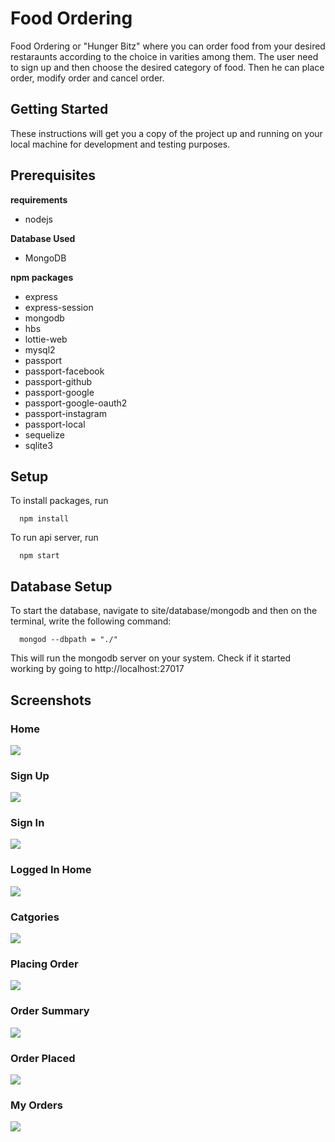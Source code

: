 # Food Ordering 
Food Ordering or "Hunger Bitz" where you can order food from your desired restaraunts according to the choice in varities among them.
The user need to sign up and then choose the desired category of food. Then he can place order, modify order and cancel order.

## Getting Started
These instructions will get you a copy of the project up and running on your local machine for development and testing purposes.

## Prerequisites

**requirements**
* nodejs

**Database Used**
* MongoDB

**npm packages**
* express
* express-session
* mongodb
* hbs
* lottie-web
* mysql2
* passport
* passport-facebook
* passport-github
* passport-google
* passport-google-oauth2
* passport-instagram
* passport-local
* sequelize
* sqlite3

## Setup

To install packages, run
```
  npm install
```

To run api server, run
```
  npm start
```

## Database Setup

To start the database, navigate to site/database/mongodb and then on the terminal, write the following command:
```
  mongod --dbpath = "./"
```

This will run the mongodb server on your system.
Check if it started working by going to http://localhost:27017

## Screenshots

### Home
<img src = "https://github.com/Sshashank18/FoodOrderingWebsite/screenshots/Home.png">

### Sign Up
<img src = "https://github.com/Sshashank18/FoodOrderingWebsite/screenshots/Sign_up.png">

### Sign In
<img src = "https://github.com/Sshashank18/FoodOrderingWebsite/screenshots/Signin.png">

### Logged In Home
<img src = "https://github.com/Sshashank18/FoodOrderingWebsite/screenshots/Loggedin.png">

### Catgories
<img src = "https://github.com/Sshashank18/FoodOrderingWebsite/screenshots/Categories.png">

### Placing Order
<img src = "https://github.com/Sshashank18/FoodOrderingWebsite/screenshots/Order.png">

### Order Summary
<img src = "https://github.com/Sshashank18/FoodOrderingWebsite/screenshots/Summary.png">

### Order Placed
<img src = "https://github.com/Sshashank18/FoodOrderingWebsite/screenshots/Order_Placed.png">

### My Orders
<img src = "https://github.com/Sshashank18/FoodOrderingWebsite/screenshots/your_orders.png">
